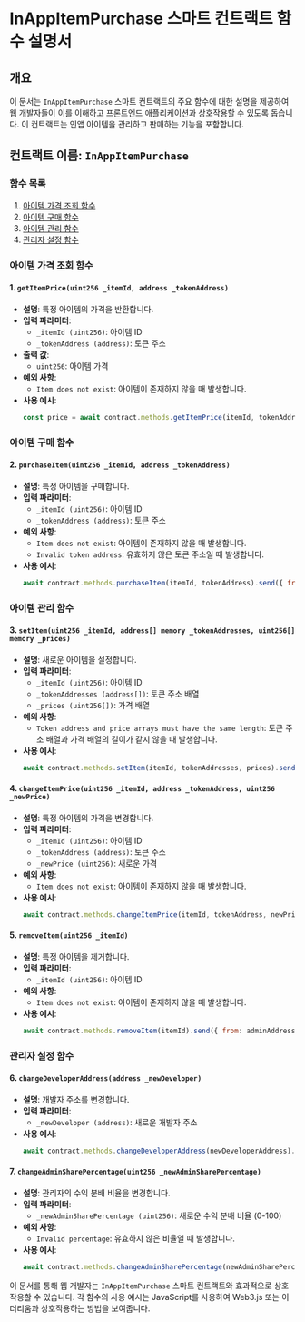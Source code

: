 
# InAppItemPurchase 스마트 컨트랙트 함수 설명서

## 개요
이 문서는 `InAppItemPurchase` 스마트 컨트랙트의 주요 함수에 대한 설명을 제공하여 웹 개발자들이 이를 이해하고 프론트엔드 애플리케이션과 상호작용할 수 있도록 돕습니다. 이 컨트랙트는 인앱 아이템을 관리하고 판매하는 기능을 포함합니다.

## 컨트랙트 이름: `InAppItemPurchase`

### 함수 목록
1. [아이템 가격 조회 함수](#아이템-가격-조회-함수)
2. [아이템 구매 함수](#아이템-구매-함수)
3. [아이템 관리 함수](#아이템-관리-함수)
4. [관리자 설정 함수](#관리자-설정-함수)

### 아이템 가격 조회 함수
#### 1. `getItemPrice(uint256 _itemId, address _tokenAddress)`
- **설명**: 특정 아이템의 가격을 반환합니다.
- **입력 파라미터**:
  - `_itemId (uint256)`: 아이템 ID
  - `_tokenAddress (address)`: 토큰 주소
- **출력 값**:
  - `uint256`: 아이템 가격
- **예외 사항**:
  - `Item does not exist`: 아이템이 존재하지 않을 때 발생합니다.
- **사용 예시**:
  ```javascript
  const price = await contract.methods.getItemPrice(itemId, tokenAddress).call();
  ```

### 아이템 구매 함수
#### 2. `purchaseItem(uint256 _itemId, address _tokenAddress)`
- **설명**: 특정 아이템을 구매합니다.
- **입력 파라미터**:
  - `_itemId (uint256)`: 아이템 ID
  - `_tokenAddress (address)`: 토큰 주소
- **예외 사항**:
  - `Item does not exist`: 아이템이 존재하지 않을 때 발생합니다.
  - `Invalid token address`: 유효하지 않은 토큰 주소일 때 발생합니다.
- **사용 예시**:
  ```javascript
  await contract.methods.purchaseItem(itemId, tokenAddress).send({ from: userAddress });
  ```

### 아이템 관리 함수
#### 3. `setItem(uint256 _itemId, address[] memory _tokenAddresses, uint256[] memory _prices)`
- **설명**: 새로운 아이템을 설정합니다.
- **입력 파라미터**:
  - `_itemId (uint256)`: 아이템 ID
  - `_tokenAddresses (address[])`: 토큰 주소 배열
  - `_prices (uint256[])`: 가격 배열
- **예외 사항**:
  - `Token address and price arrays must have the same length`: 토큰 주소 배열과 가격 배열의 길이가 같지 않을 때 발생합니다.
- **사용 예시**:
  ```javascript
  await contract.methods.setItem(itemId, tokenAddresses, prices).send({ from: adminAddress });
  ```

#### 4. `changeItemPrice(uint256 _itemId, address _tokenAddress, uint256 _newPrice)`
- **설명**: 특정 아이템의 가격을 변경합니다.
- **입력 파라미터**:
  - `_itemId (uint256)`: 아이템 ID
  - `_tokenAddress (address)`: 토큰 주소
  - `_newPrice (uint256)`: 새로운 가격
- **예외 사항**:
  - `Item does not exist`: 아이템이 존재하지 않을 때 발생합니다.
- **사용 예시**:
  ```javascript
  await contract.methods.changeItemPrice(itemId, tokenAddress, newPrice).send({ from: adminAddress });
  ```

#### 5. `removeItem(uint256 _itemId)`
- **설명**: 특정 아이템을 제거합니다.
- **입력 파라미터**:
  - `_itemId (uint256)`: 아이템 ID
- **예외 사항**:
  - `Item does not exist`: 아이템이 존재하지 않을 때 발생합니다.
- **사용 예시**:
  ```javascript
  await contract.methods.removeItem(itemId).send({ from: adminAddress });
  ```

### 관리자 설정 함수
#### 6. `changeDeveloperAddress(address _newDeveloper)`
- **설명**: 개발자 주소를 변경합니다.
- **입력 파라미터**:
  - `_newDeveloper (address)`: 새로운 개발자 주소
- **사용 예시**:
  ```javascript
  await contract.methods.changeDeveloperAddress(newDeveloperAddress).send({ from: adminAddress });
  ```

#### 7. `changeAdminSharePercentage(uint256 _newAdminSharePercentage)`
- **설명**: 관리자의 수익 분배 비율을 변경합니다.
- **입력 파라미터**:
  - `_newAdminSharePercentage (uint256)`: 새로운 수익 분배 비율 (0-100)
- **예외 사항**:
  - `Invalid percentage`: 유효하지 않은 비율일 때 발생합니다.
- **사용 예시**:
  ```javascript
  await contract.methods.changeAdminSharePercentage(newAdminSharePercentage).send({ from: adminAddress });
  ```

이 문서를 통해 웹 개발자는 `InAppItemPurchase` 스마트 컨트랙트와 효과적으로 상호작용할 수 있습니다. 각 함수의 사용 예시는 JavaScript를 사용하여 Web3.js 또는 이더리움과 상호작용하는 방법을 보여줍니다.
